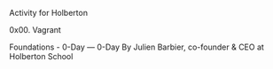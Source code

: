   Activity for Holberton

  0x00. Vagrant

  Foundations - 0-Day ― 0-Day By Julien Barbier, co-founder & CEO at Holberton School
